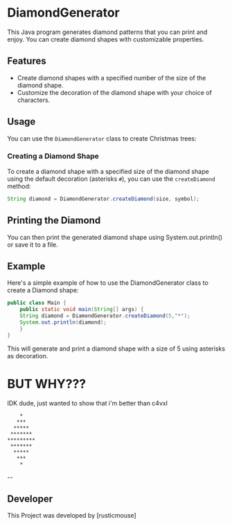 # DiamondGenerator

This Java program generates diamond patterns that you can print and enjoy. You can create diamond shapes with customizable properties.

## Features

- Create diamond shapes with a specified number of the size of the diamond shape.
- Customize the decoration of the diamond shape with your choice of characters.

## Usage

You can use the `DiamondGenerator` class to create Christmas trees:

### Creating a Diamond Shape

To create a diamond shape with a specified size of the diamond shape using the default decoration (asterisks `#`), you can use the `createDiamond` method:

```java
String diamond = DiamondGenerator.createDiamond(size, symbol);
```

## Printing the Diamond
You can then print the generated diamond shape using System.out.println() or save it to a file.

## Example

Here's a simple example of how to use the DiamondGenerator class to create a Diamond shape:
```java
public class Main {
    public static void main(String[] args) {
    String diamond = DiamondGenerator.createDiamond(5,"*");
    System.out.println(diamond);
    }
}
```
This will generate and print a diamond shape with a size of 5 using asterisks as decoration.

# BUT WHY???
IDK dude, just wanted to show that i'm better than c4vxl
```
    *
   ***
  *****
 *******
*********
 *******
  *****
   ***
    *
```
--
## Developer
This Project was developed by [rusticmouse]
